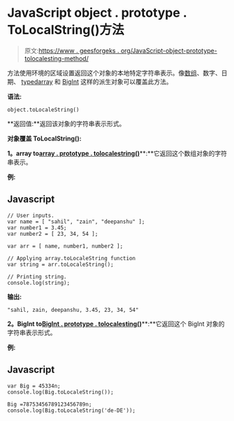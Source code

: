 # JavaScript object . prototype . ToLocalString()方法

> 原文:[https://www . geesforgeks . org/JavaScript-object-prototype-tolocalesting-method/](https://www.geeksforgeeks.org/javascript-object-prototype-tolocalestring-method/)

方法使用环境的区域设置返回这个对象的本地特定字符串表示。像[数组](https://www.google.com/url?sa=t&rct=j&q=&esrc=s&source=web&cd=&cad=rja&uact=8&ved=2ahUKEwi-_JaYgpLwAhWm63MBHWWJDmwQFjABegQIBRAD&url=https%3A%2F%2Fwww.geeksforgeeks.org%2Farrays-in-javascript%2F&usg=AOvVaw39mcwW1ycx6JqMqAM5hfFZ)、数字、日期、 [typedarray](https://www.geeksforgeeks.org/typedarray-introduction/) 和 [BigInt](https://www.geeksforgeeks.org/bigint-in-javascript/) 这样的派生对象可以覆盖此方法。

**语法:**

```
object.toLocaleString()
```

**返回值:**返回该对象的字符串表示形式。

**对象覆盖 ToLocalString():**

**1。array to**[**array . prototype . tolocalestring()**](https://www.geeksforgeeks.org/javascript-array-tolocalestring-function/)**:**它返回这个数组对象的字符串表示。

**例:**

## Javascript

```
// User inputs.
var name = [ "sahil", "zain", "deepanshu" ];
var number1 = 3.45;
var number2 = [ 23, 34, 54 ];

var arr = [ name, number1, number2 ];

// Applying array.toLocaleString function
var string = arr.toLocaleString();

// Printing string.
console.log(string);
```

**输出:**

```
"sahil, zain, deepanshu, 3.45, 23, 34, 54"
```

**2。BigInt to**[**BigInt . prototype . tolocalesting()**](https://www.geeksforgeeks.org/javascript-bigint-prototype-tolocalestring-method/)**:**它返回这个 BigInt 对象的字符串表示形式。

**例:**

## Javascript

```
var Big = 45334n;
console.log(Big.toLocaleString());

Big =78753456789123456789n;
console.log(Big.toLocaleString('de-DE'));
```